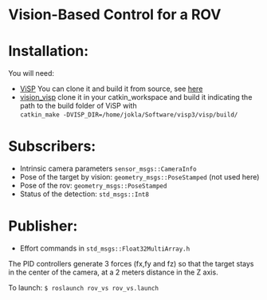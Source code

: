 # Vision-Based Control for a ROV

# Installation:

You will need:
* [ViSP](https://github.com/lagadic/visp)  You can clone it and build it from source, see [here](http://visp-doc.inria.fr/doxygen/visp-daily/tutorial-install-ubuntu.html)
* [vision_visp](https://github.com/lagadic/vision_visp) clone it in your catkin_workspace and build it indicating the path to the build folder of ViSP with   
`catkin_make -DVISP_DIR=/home/jokla/Software/visp3/visp/build/`

# Subscribers:
* Intrinsic camera parameters `sensor_msgs::CameraInfo`
* Pose of the target by vision: `geometry_msgs::PoseStamped` (not used here)
* Pose of the rov: `geometry_msgs::PoseStamped`
* Status of the detection: `std_msgs::Int8`

# Publisher:
* Effort commands in `std_msgs::Float32MultiArray.h`


The PID controllers generate 3 forces (fx,fy and fz) so that the target stays in the center of the camera, at a 2 meters distance in the Z axis.



To launch:
`$ roslaunch rov_vs rov_vs.launch `
